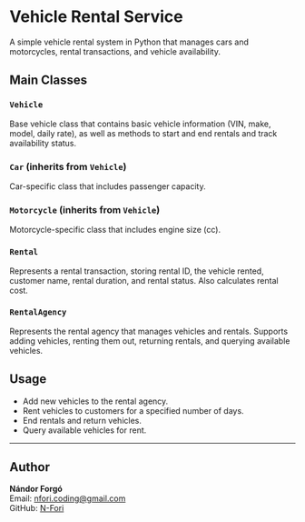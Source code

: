 # Vehicle Rental Service

A simple vehicle rental system in Python that manages cars and motorcycles, rental transactions, and vehicle availability.

## Main Classes

### `Vehicle`
Base vehicle class that contains basic vehicle information (VIN, make, model, daily rate), as well as methods to start and end rentals and track availability status.

### `Car` (inherits from `Vehicle`)
Car-specific class that includes passenger capacity.

### `Motorcycle` (inherits from `Vehicle`)
Motorcycle-specific class that includes engine size (cc).

### `Rental`
Represents a rental transaction, storing rental ID, the vehicle rented, customer name, rental duration, and rental status. Also calculates rental cost.

### `RentalAgency`
Represents the rental agency that manages vehicles and rentals. Supports adding vehicles, renting them out, returning rentals, and querying available vehicles.

## Usage

- Add new vehicles to the rental agency.
- Rent vehicles to customers for a specified number of days.
- End rentals and return vehicles.
- Query available vehicles for rent.

---

## Author

**Nándor Forgó**  
Email: nfori.coding@gmail.com  
GitHub: [N-Fori](https://github.com/N-Fori)
